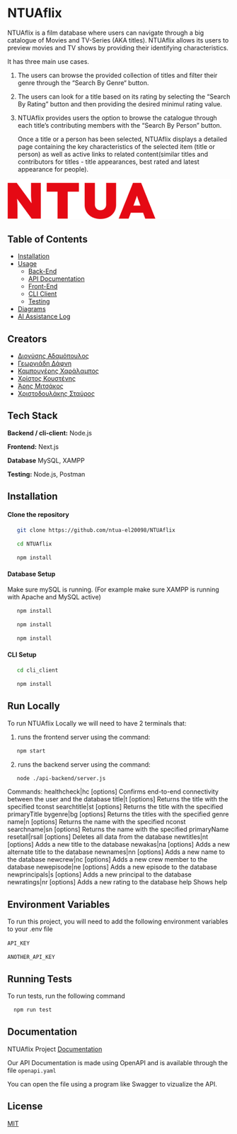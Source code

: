 
# NTUAflix

NTUAflix is a film database where users can navigate through a big catalogue of Movies and TV-Series (AKA titles). NTUAflix allows its users to preview movies and TV shows by providing their identifying characteristics. 

It has three main use cases. 
1. The users can browse the provided collection of titles and filter their genre through the “Search By Genre“ button.
2. The users can look for a title based on its rating by selecting the “Search By Rating” button and then providing the desired minimul rating value.
3. NTUAflix provides users the option to browse the catalogue through each title’s contributing members with the “Search By Person” button.

    Once a title or a person has been selected, NTUAflix displays a detailed page containing the key characteristics of the selected item (title or person) as well as active links to related content(similar titles and contributors for titles - title appearances, best rated and latest appearance for people).


![Logo](https://github.com/ntua-el20098/NTUAflix/blob/main/public/NTUAflix.png?raw=true)

## Table of Contents

- [Installation](#installation)
- [Usage](#usage)
  - [Back-End](#back-end)
  - [API Documentation](#api-documentation)
  - [Front-End](#front-end)
  - [CLI Client](#cli-client)
  - [Testing](#testing)
- [Diagrams](#diagrams)
- [AI Assistance Log](#ai-assistance-log)


## Creators

- [Διονύσης Αδαμόπουλος](https://www.github.com/octokatherine)
- [Γεωργιάδη Δάφνη](https://www.github.com/octokatherine)
- [Καμπουγέρης Χαράλαμπος](https://www.github.com/octokatherine)
- [Χρίστος Κουστένης](https://www.github.com/octokatherine)
- [Άρης Μιτσάκος](https://www.github.com/octokatherine)
- [Χριστοδουλάκης Σταύρος](https://www.github.com/octokatherine)



## Tech Stack

**Backend / cli-client:** Node.js 

**Frontend:** Next.js

**Database** MySQL, XAMPP 

**Testing:** Node.js, Postman




## Installation

#### Clone the repository

```sh
   git clone https://github.com/ntua-el20098/NTUAflix
```

```sh
   cd NTUAflix
```

```sh
   npm install
```

#### Database Setup

Make sure mySQL is running. (For example make sure XAMPP is running with Apache and MySQL active)


```sh
   npm install
```
```sh
   npm install
```
```sh
   npm install
```

#### CLI Setup

```sh
   cd cli_client
```
```sh
   npm install
```


## Run Locally

To run NTUAflix Locally we will need to have 2 terminals that:

1. runs the frontend server using the command:

```sh
   npm start
```

2. runs the backend server using the command:
```sh
   node ./api-backend/server.js
```


Commands:
  healthcheck|hc [options]   Confirms end-to-end connectivity between the user and the database
  title|t [options]          Returns the title with the specified tconst
  searchtitle|st [options]   Returns the title with the specified primaryTitle
  bygenre|bg [options]       Returns the titles with the specified genre
  name|n [options]           Returns the name with the specified nconst
  searchname|sn [options]    Returns the name with the specified primaryName
  resetall|rsall [options]   Deletes all data from the database
  newtitles|nt [options]     Adds a new title to the database
  newakas|na [options]       Adds a new alternate title to the database
  newnames|nn [options]      Adds a new name to the database
  newcrew|nc [options]       Adds a new crew member to the database
  newepisode|ne [options]    Adds a new episode to the database
  newprincipals|s [options]  Adds a new principal to the database
  newratings|nr [options]    Adds a new rating to the database
  help                       Shows help
## Environment Variables

To run this project, you will need to add the following environment variables to your .env file

`API_KEY`

`ANOTHER_API_KEY`


## Running Tests

To run tests, run the following command

```bash
  npm run test
```


## Documentation

NTUAflix Project [Documentation](https://linktodocumentation)

Our API Documentation is made using OpenAPI and is available through the file  `openapi.yaml` 

You can open the file using a program like Swagger to vizualize the API.
## License

[MIT](https://choosealicense.com/licenses/mit/)

